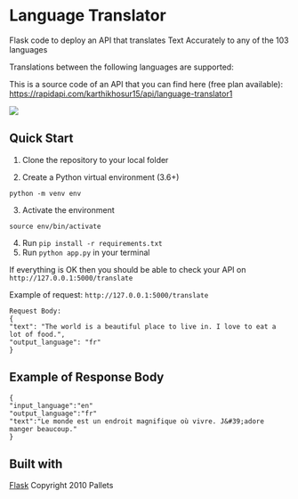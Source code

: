 # Language Translator
Flask code to deploy an API that translates Text Accurately to any of the 103 languages

Translations between the following languages are supported:

This is a source code of an API that you can find here (free plan available): https://rapidapi.com/karthikhosur15/api/language-translator1




![](extract_image.png)


## Quick Start
1. Clone the repository to your local folder 


2. Create a Python virtual environment (3.6+)

`python -m venv env`

3. Activate the environment

`source env/bin/activate`

4. Run `pip install -r requirements.txt`
5. Run `python app.py` in your terminal 

If everything is OK then you should be able to check your API on `http://127.0.0.1:5000/translate`

Example of request: `http://127.0.0.1:5000/translate`
```
Request Body: 
{
"text": "The world is a beautiful place to live in. I love to eat a lot of food.",
"output_language": "fr"
}
```
## Example of Response Body
``` 
{
"input_language":"en"
"output_language":"fr"
"text":"Le monde est un endroit magnifique où vivre. J&#39;adore manger beaucoup."
}
```


## Built with
[Flask](https://github.com/pallets/flask) Copyright 2010 Pallets

